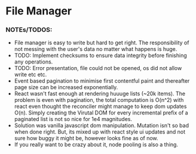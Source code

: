 # File Manager


### NOTEs/TODOS:
- File manager is easy to write but hard to get right. The responsibility of not messing with the user's data no matter what happens is huge. 
- TODO: Implement checksums to ensure data integrity before finishing any operations.
- TODO: Error presentation, file could not be opened, os did not allow write etc etc.
- Event based pagination to minimise first contentful paint and thereafter page size can be increased exponentially. 
- React wasn't fast enough at rendering huuuge lists (~20k items). The problem is even with pagination, the total computation is O(n^2) with react even thought the reconciler might manage to keep dom updates O(n). Simply creating the Virutal DOM for every incremental prefix of a paginated list is not so nice for 1e4 magnitudes. 
- Solution was vanilla javascript dom manipulation. Mutation isn't so bad when done right. But, its mixed up with react style ui updates and not sure how buggy it might be, however looks fine as of now. 
- If you really want to be crazy about it, node pooling is also a thing. 

